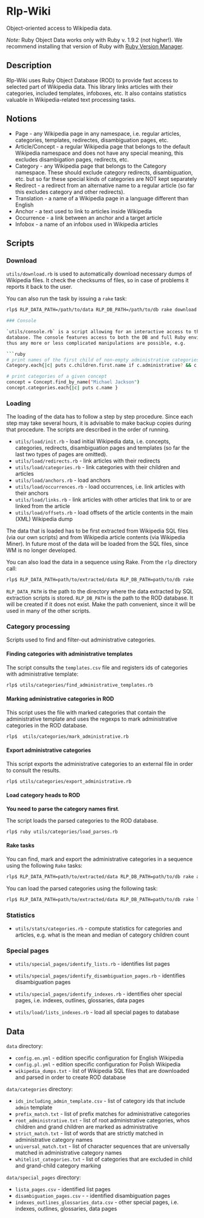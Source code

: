 # Rlp-Wiki

Object-oriented access to Wikipedia data.

*Note:* Ruby Object Data works only with Ruby v. 1.9.2 (not higher!). We
recommend installing that version of Ruby with [Ruby Version Manager](http://rvm.io).

## Description

Rlp-Wiki uses Ruby Object Database (ROD) to provide fast access to selected part
of Wikipedia data. This library links articles with their categories, included
templates, infoboxes, etc. It also contains statistics valuable in
Wikipedia-related text processing tasks.

## Notions

* Page - any Wikipedia page in any namespace, i.e. regular articles, categories,
  templates, redirectes, disambiguation pages, etc.
* Article/Concept - a regular Wikipedia page that belongs to the default Wikipedia
  namespace and does not have any special meaning, this excludes disambigation
  pages, redirects, etc.
* Category - any Wikipedia page that belongs to the Category namespace. These
  should exclude category redirects, disambiguation, etc. but so far these
  special kinds of categories are NOT kept separately
* Redirect - a redirect from an alternative name to a regular article (so far this
  excludes category and other redirects).
* Translation - a name of a Wikipedia page in a language different than English
* Anchor - a text used to link to articles inside Wikipedia
* Occurrence - a link between an anchor and a target article
* Infobox - a name of an infobox used in Wikipedia articles

## Scripts

### Download

`utils/download.rb` is used to automatically download necessary dumps of
Wikipedia files. It check the checksums of files, so in case of problems it
reports it back to the user.

You can also run the task by issuing a `rake` task:

```bash
rlp$ RLP_DATA_PATH=/path/to/data RLP_DB_PATH=/path/to/db rake download

### Console

`utils/console.rb` is a script allowing for an interactive access to the
database. The console features access to both the DB and full Ruby environment,
thus any more or less complicated manipulations are possible, e.g.

```ruby
# print names of the first child of non-empty administrative categories:
Category.each{|c| puts c.children.first.name if c.administrative? && c.children.count > 0 } 

# print categories of a given concept
concept = Concept.find_by_name("Michael Jackson")
concept.categories.each{|c| puts c.name }
```

### Loading

The loading of the data has to follow a step by step procedure. Since each step
may take several hours, it is advisable to make backup copies during that
procedure. The scripts are described in the order of running.

* `utils/load/init.rb` - load initial Wikipedia data, i.e. concepts, categories,
  redirects, disambiguation pages and templates (so far the last two types of
  pages are omitted).
* `utils/load/redirects.rb` - link articles with their redirects
* `utils/load/categories.rb` - link categories with their children and articles
* `utils/load/anchors.rb` - load anchors
* `utils/load/occurrences.rb` - load occurrences, i.e. link articles with their anchors
* `utils/load/links.rb` - link articles with other articles that link to or are
  linked from the article
* `utils/load/offsets.rb` - load offsets of the article contents in the main
  (XML) Wikipedia dump

The data that is loaded has to be first extracted from Wikipedia SQL files (via
our own scripts) and from Wikipedia article contents (via Wikipedia Miner). In
future most of the data will be loaded from the SQL files, since WM is no longer
developed.

You can also load the data in a sequence using Rake. From the `rlp` directory
call:

```bash
rlp$ RLP_DATA_PATH=path/to/extracted/data RLP_DB_PATH=path/to/db rake
```

`RLP_DATA_PATH` is the path to the directory where the data extracted by SQL
extraction scripts is stored. `RLP_DB_PATH` is the path to the ROD database. It
will be created if it does not exist. Make the path convenient, since it will be
used in many of the other scripts.

### Category processing

Scripts used to find and filter-out administrative categories.

#### Finding categories with administrative templates

The script consults the `templates.csv` file and registers ids of categories
with administrative template:

```bash
rlp$ utils/categories/find_administrative_templates.rb
```

#### Marking administrative categories in ROD

This script uses the file with marked categories that contain the administrative
template and uses the regexps to mark administrative categories in the ROD
database.

```bash
rlp$  utils/categories/mark_administrative.rb
```

#### Export administrative categories 

This script exports the administrative categories to an external file in order
to consult the results.

```bash
rlp$ utils/categories/export_administrative.rb
```

#### Load category heads to ROD

**You need to parse the category names first**.

The script loads the parsed categories to the ROD database.

```bash
rlp$ ruby utils/categories/load_parses.rb
```

#### Rake tasks

You can find, mark and export the administrative categories in a sequence
using the following `Rake` tasks:

```bash
rlp$ RLP_DATA_PATH=path/to/extracted/data RLP_DB_PATH=path/to/db rake administrative:all
```

You can load the parsed categories using the following task:

```bash
rlp$ RLP_DATA_PATH=path/to/extracted/data RLP_DB_PATH=path/to/db rake load:heads
```


### Statistics

* `utils/stats/categories.rb` - compute statistics for categories and articles,
  e.g. what is the mean and median of category children count

### Special pages

* `utils/special_pages/identify_lists.rb` - identifies list pages
* `utils/special_pages/identify_disambiguation_pages.rb` - identifies disambiguation pages
* `utils/special_pages/identify_indexes.rb` - identifies oher special pages, i.e. indexes, outlines, glossaries, data pages

* `utils/load/lists_indexes.rb` - load all special pages to database

## Data

`data` directory:

* `config.en.yml` - edition specific configuration for English Wikipedia
* `config.pl.yml` - edition specific configuration for Polish Wikipedia
* `wikipedia_dumps.txt` - list of Wikipedia SQL files that are downloaded and
  parsed in order to create ROD database

`data/categories` directory:

* `ids_including_admin_template.csv` - list of category ids that include `admin`
  template
* `prefix_match.txt` - list of prefix matches for administrative categories
* `root_administrative.txt` - list of root administrative categories, whos
  children and grand children are marked as administrative
* `strict_match.txt` - list of words that are strictly matched in administrative 
  category names 
* `universal_match.txt` - list of character sequences that are universally
  matched in administrative category names
* `whitelist_categories.txt` - list of categories that are excluded in child and
  grand-child category marking

`data/special_pages` directory:
* `lista_pages.csv` - identified list pages
* `disambiguation_pages.csv` - - identified disambiguation pages
* `indexes_outlines_glossaries_data.csv` - other special pages, i.e. indexes, outlines, glossaries, data pages
